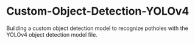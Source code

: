 # Custom-Object-Detection-YOLOv4
Building a custom object detection model to recognize potholes with the YOLOv4 object detection model file.
